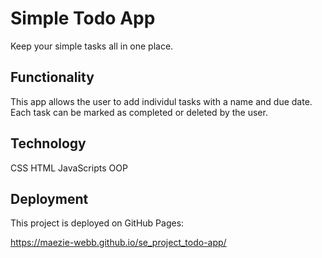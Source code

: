 # Simple Todo App

Keep your simple tasks all in one place. 

## Functionality

This app allows the user to add individul tasks with a name and due date. Each task can be marked as completed or deleted by the user. 


## Technology

CSS
HTML
JavaScripts 
OOP

## Deployment

This project is deployed on GitHub Pages:

https://maezie-webb.github.io/se_project_todo-app/
